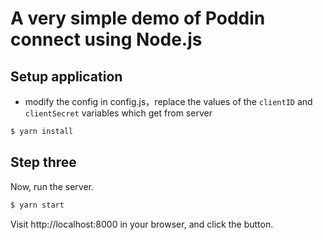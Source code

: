 # A very simple demo of Poddin connect using Node.js

## Setup application 

- modify the config in config.js，replace the values of the `clientID` and `clientSecret` variables which get from server

```bash
$ yarn install
```

## Step three

Now, run the server.

```bash
$ yarn start
```

Visit http://localhost:8000 in your browser, and click the button.
